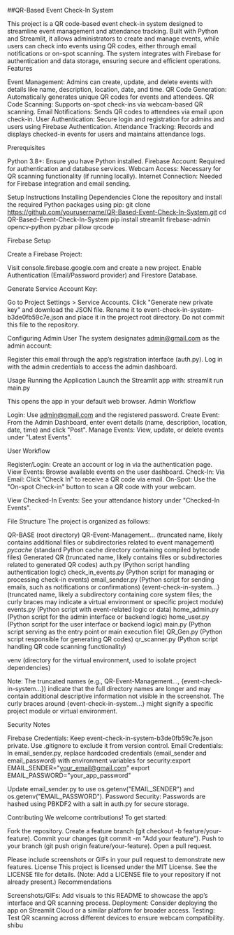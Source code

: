 ##QR-Based Event Check-In System

This project is a QR code-based event check-in system designed to streamline event management and attendance tracking. Built with Python and Streamlit, it allows administrators to create and manage events, while users can check into events using QR codes, either through email notifications or on-spot scanning. The system integrates with Firebase for authentication and data storage, ensuring secure and efficient operations.
Features

Event Management: Admins can create, update, and delete events with details like name, description, location, date, and time.
QR Code Generation: Automatically generates unique QR codes for events and attendees.
QR Code Scanning: Supports on-spot check-ins via webcam-based QR scanning.
Email Notifications: Sends QR codes to attendees via email upon check-in.
User Authentication: Secure login and registration for admins and users using Firebase Authentication.
Attendance Tracking: Records and displays checked-in events for users and maintains attendance logs.

Prerequisites

Python 3.8+: Ensure you have Python installed.
Firebase Account: Required for authentication and database services.
Webcam Access: Necessary for QR scanning functionality (if running locally).
Internet Connection: Needed for Firebase integration and email sending.

Setup Instructions
Installing Dependencies
Clone the repository and install the required Python packages using pip:
git clone https://github.com/yourusername/QR-Based-Event-Check-In-System.git
cd QR-Based-Event-Check-In-System
pip install streamlit firebase-admin opencv-python pyzbar pillow qrcode

Firebase Setup

Create a Firebase Project:

Visit console.firebase.google.com and create a new project.
Enable Authentication (Email/Password provider) and Firestore Database.


Generate Service Account Key:

Go to Project Settings > Service Accounts.
Click "Generate new private key" and download the JSON file.
Rename it to event-check-in-system-b3de0fb59c7e.json and place it in the project root directory. Do not commit this file to the repository.



Configuring Admin User
The system designates admin@gmail.com as the admin account:

Register this email through the app’s registration interface (auth.py).
Log in with the admin credentials to access the admin dashboard.

Usage
Running the Application
Launch the Streamlit app with:
streamlit run main.py

This opens the app in your default web browser.
Admin Workflow

Login: Use admin@gmail.com and the registered password.
Create Event: From the Admin Dashboard, enter event details (name, description, location, date, time) and click "Post".
Manage Events: View, update, or delete events under "Latest Events".

User Workflow

Register/Login: Create an account or log in via the authentication page.
View Events: Browse available events on the user dashboard.
Check-In: 
Via Email: Click "Check In" to receive a QR code via email.
On-Spot: Use the "On-spot Check-in" button to scan a QR code with your webcam.


View Checked-In Events: See your attendance history under "Checked-In Events".

File Structure
The project is organized as follows:

QR-BASE (root directory)
QR-Event-Management... (truncated name, likely contains additional files or subdirectories related to event management)
_pycache_ (standard Python cache directory containing compiled bytecode files)
Generated QR (truncated name, likely contains files or subdirectories related to generated QR codes)
auth.py (Python script handling authentication logic)
check_in_events.py (Python script for managing or processing check-in events)
email_sender.py (Python script for sending emails, such as notifications or confirmations)
{event-check-in-system...} (truncated name, likely a subdirectory containing core system files; the curly braces may indicate a virtual environment or specific project module)
events.py (Python script with event-related logic or data)
home_admin.py (Python script for the admin interface or backend logic)
home_user.py (Python script for the user interface or backend logic)
main.py (Python script serving as the entry point or main execution file)
QR_Gen.py (Python script responsible for generating QR codes)
qr_scanner.py (Python script handling QR code scanning functionality)


venv (directory for the virtual environment, used to isolate project dependencies)



Note: The truncated names (e.g., QR-Event-Management..., {event-check-in-system...}) indicate that the full directory names are longer and may contain additional descriptive information not visible in the screenshot. The curly braces around {event-check-in-system...} might signify a specific project module or virtual environment.


Security Notes

Firebase Credentials: Keep event-check-in-system-b3de0fb59c7e.json private. Use .gitignore to exclude it from version control.
Email Credentials: In email_sender.py, replace hardcoded credentials (email_sender and email_password) with environment variables for security:export EMAIL_SENDER="your_email@gmail.com"
export EMAIL_PASSWORD="your_app_password"

Update email_sender.py to use os.getenv("EMAIL_SENDER") and os.getenv("EMAIL_PASSWORD").
Password Security: Passwords are hashed using PBKDF2 with a salt in auth.py for secure storage.

Contributing
We welcome contributions! To get started:

Fork the repository.
Create a feature branch (git checkout -b feature/your-feature).
Commit your changes (git commit -m "Add your feature").
Push to your branch (git push origin feature/your-feature).
Open a pull request.

Please include screenshots or GIFs in your pull request to demonstrate new features.
License
This project is licensed under the MIT License. See the LICENSE file for details. (Note: Add a LICENSE file to your repository if not already present.)
Recommendations

Screenshots/GIFs: Add visuals to this README to showcase the app’s interface and QR scanning process.
Deployment: Consider deploying the app on Streamlit Cloud or a similar platform for broader access.
Testing: Test QR scanning across different devices to ensure webcam compatibility. shibu

